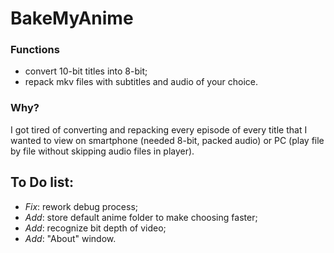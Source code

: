 BakeMyAnime
===========

### Functions
* convert 10-bit titles into 8-bit;
* repack mkv files with subtitles and audio of your choice.

### Why?
I got tired of converting and repacking every episode of every title that I wanted to view on smartphone (needed 8-bit, packed audio) or PC (play file by file without skipping audio files in player).

## To Do list:
* *Fix*: rework debug process;
* *Add*: store default anime folder to make choosing faster;
* *Add*: recognize bit depth of video;
* *Add*: "About" window.
